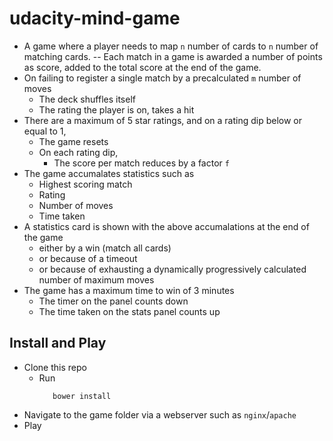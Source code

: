 # udacity-mind-game
 - A game where a player needs to map `n` number of cards to `n` number of matching cards.
  -- Each match in a game is awarded a number of points as score, added to the total score at the end of the game.
 - On failing to register a single match by a precalculated `m` number of moves
   - The deck shuffles itself
   - The rating the player is on, takes a hit
 - There are a maximum of 5 star ratings, and on a rating dip below or equal to 1,
   - The game resets
   - On each rating dip,
     - The score per match reduces by a factor `f`
 - The game accumalates statistics such as 
   - Highest scoring match
   - Rating
   - Number of moves
   - Time taken
 - A statistics card is shown with the above accumalations at the end of the game
   - either by a win (match all cards)
   - or because of a timeout
   - or because of exhausting a dynamically progressively calculated number of maximum moves 
 - The game has a maximum time to win of 3 minutes
   - The timer on the panel counts down
   - The time taken on the stats panel counts up
 
 ## Install and Play
  - Clone this repo
    - Run 
        ```
           bower install
         ```
  - Navigate to the game folder via a webserver such as `nginx`/`apache`
  - Play
